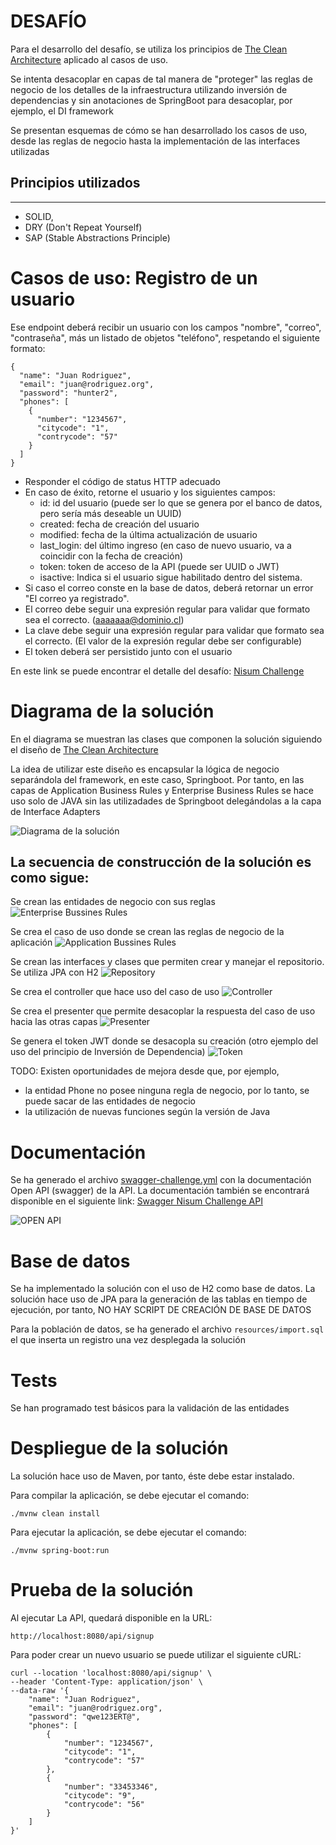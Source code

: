 # DESAFÍO

Para el desarrollo del desafío, se utiliza los principios de [The Clean Architecture](https://blog.cleancoder.com/uncle-bob/2012/08/13/the-clean-architecture.html) aplicado al casos de uso.

Se intenta desacoplar en capas de tal manera de "proteger" las reglas de negocio de los detalles de la infraestructura utilizando inversión de dependencias y sin anotaciones de SpringBoot para desacoplar, por ejemplo, el DI framework

Se presentan esquemas de cómo se han desarrollado los casos de uso, desde las reglas de negocio hasta la implementación de las interfaces utilizadas

## Principios utilizados
---
- SOLID,
- DRY (Don't Repeat Yourself)
- SAP (Stable Abstractions Principle)


# Casos de uso: Registro de un usuario

Ese endpoint deberá recibir un usuario con los campos "nombre", "correo", "contraseña", más un listado de objetos "teléfono", respetando el siguiente formato:

```
{
  "name": "Juan Rodriguez",
  "email": "juan@rodriguez.org",
  "password": "hunter2",
  "phones": [
    {
      "number": "1234567",
      "citycode": "1",
      "contrycode": "57"
    }
  ]
}
````

- Responder el código de status HTTP adecuado
- En caso de éxito, retorne el usuario y los siguientes campos:
  - id: id del usuario (puede ser lo que se genera por el banco de datos, pero sería más deseable un UUID)
  - created: fecha de creación del usuario
  - modified: fecha de la última actualización de usuario
  - last_login: del último ingreso (en caso de nuevo usuario, va a coincidir con la fecha de creación)
  - token: token de acceso de la API (puede ser UUID o JWT)
  - isactive: Indica si el usuario sigue habilitado dentro del sistema.
- Si caso el correo conste en la base de datos, deberá retornar un error "El correo ya registrado".
- El correo debe seguir una expresión regular para validar que formato sea el correcto. (aaaaaaa@dominio.cl)
- La clave debe seguir una expresión regular para validar que formato sea el correcto. (El valor de la expresión regular debe ser configurable)
- El token deberá ser persistido junto con el usuario

En este link se puede encontrar el detalle del desafío: <a href="docs/nisum-challenge-java.pdf" target="_blank">Nisum Challenge</a>

# Diagrama de la solución

En el diagrama se muestran las clases que componen la solución siguiendo el diseño de [The Clean Architecture](https://blog.cleancoder.com/uncle-bob/2012/08/13/the-clean-architecture.html)

La idea de utilizar este diseño es encapsular la lógica de negocio separándola del framework, en este caso, Springboot. Por tanto, en las capas de Application Business Rules y Enterprise Business Rules se hace uso solo de JAVA sin las utilizadades de Springboot delegándolas a la capa de Interface Adapters

![Diagrama de la solución](docs/images/007-signup-diagram.png)

## La secuencia de construcción de la solución es como sigue:

Se crean las entidades de negocio con sus reglas
![Enterprise Bussines Rules](docs/images/001-signup-ebr.png)

Se crea el caso de uso donde se crean las reglas de negocio de la aplicación 
![Application Bussines Rules](docs/images/002-sigunp-abr-a.png)

Se crean las interfaces y clases que permiten crear y manejar el repositorio. Se utiliza JPA con H2
![Repository](docs/images/003-signup-repository.png)

Se crea el controller que hace uso del caso de uso
![Controller](docs/images/004-signup-controller.png)

Se crea el presenter que permite desacoplar la respuesta del caso de uso hacia las otras capas
![Presenter](docs/images/005-signup-presenter.png)

Se genera el token JWT donde se desacopla su creación (otro ejemplo del uso del principio de Inversión de Dependencia)
![Token](docs/images/006-signup-token.png)


TODO: 
Existen oportunidades de mejora desde que, por ejemplo, 
- la entidad Phone no posee ninguna regla de negocio, por lo tanto, se puede sacar de las entidades de negocio
- la utilización de nuevas funciones según la versión de Java

# Documentación

Se ha generado el archivo [swagger-challenge.yml](docs/swagger-challenge.yml) con la documentación Open API (swagger) de la API. La documentación también se encontrará disponible en el siguiente link: <a href="https://app.swaggerhub.com/apis-docs/FAQ_CODES/nisum-challenge-api/1.0.0" target="_blank">Swagger Nisum Challenge API</a>

![OPEN API](docs/images/swagger-challenge.png)

# Base de datos

Se ha implementado la solución con el uso de H2 como base de datos. La solución hace uso de JPA para la generación de las tablas en tiempo de ejecución, por tanto, NO HAY SCRIPT DE CREACIÓN DE BASE DE DATOS

Para la población de datos, se ha generado el archivo `resources/import.sql` el que inserta un registro una vez desplegada la solución

# Tests

Se han programado test básicos para la validación de las entidades


# Despliegue de la solución

La solución hace uso de Maven, por tanto, éste debe estar instalado.

Para compilar la aplicación, se debe ejecutar el comando:

```
./mvnw clean install
```

Para ejecutar la aplicación, se debe ejecutar el comando:

````
./mvnw spring-boot:run
````

# Prueba de la solución

Al ejecutar La API, quedará disponible en la URL:

```
http://localhost:8080/api/signup
```

Para poder crear un nuevo usuario se puede utilizar el siguiente cURL:

```
curl --location 'localhost:8080/api/signup' \
--header 'Content-Type: application/json' \
--data-raw '{
    "name": "Juan Rodriguez",
    "email": "juan@rodriguez.org",
    "password": "qwe123ERT@",
    "phones": [
        {
            "number": "1234567",
            "citycode": "1",
            "contrycode": "57"
        },
        {
            "number": "33453346",
            "citycode": "9",
            "contrycode": "56"
        }
    ]
}'
```
